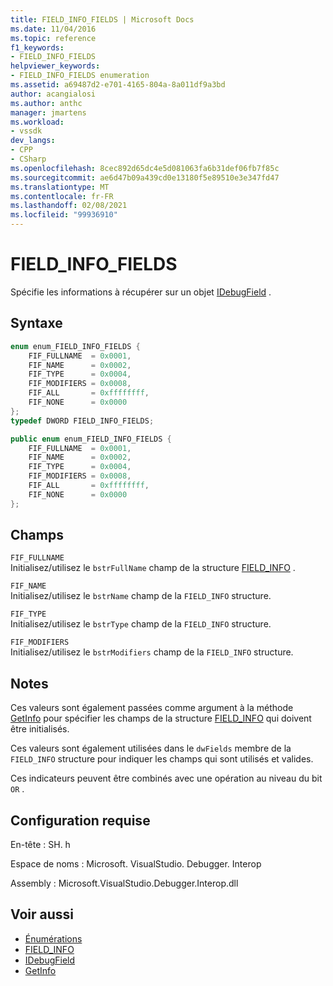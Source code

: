 ```yaml
---
title: FIELD_INFO_FIELDS | Microsoft Docs
ms.date: 11/04/2016
ms.topic: reference
f1_keywords:
- FIELD_INFO_FIELDS
helpviewer_keywords:
- FIELD_INFO_FIELDS enumeration
ms.assetid: a69487d2-e701-4165-804a-8a011df9a3bd
author: acangialosi
ms.author: anthc
manager: jmartens
ms.workload:
- vssdk
dev_langs:
- CPP
- CSharp
ms.openlocfilehash: 8cec892d65dc4e5d081063fa6b31def06fb7f85c
ms.sourcegitcommit: ae6d47b09a439cd0e13180f5e89510e3e347fd47
ms.translationtype: MT
ms.contentlocale: fr-FR
ms.lasthandoff: 02/08/2021
ms.locfileid: "99936910"
---
```

# <a name="field_info_fields"></a>FIELD_INFO_FIELDS
Spécifie les informations à récupérer sur un objet [IDebugField](../../../extensibility/debugger/reference/idebugfield.md) .

## <a name="syntax"></a>Syntaxe

```cpp
enum enum_FIELD_INFO_FIELDS { 
    FIF_FULLNAME  = 0x0001,
    FIF_NAME      = 0x0002,
    FIF_TYPE      = 0x0004,
    FIF_MODIFIERS = 0x0008,
    FIF_ALL       = 0xffffffff,
    FIF_NONE      = 0x0000
};
typedef DWORD FIELD_INFO_FIELDS;
```

```csharp
public enum enum_FIELD_INFO_FIELDS {
    FIF_FULLNAME  = 0x0001,
    FIF_NAME      = 0x0002,
    FIF_TYPE      = 0x0004,
    FIF_MODIFIERS = 0x0008,
    FIF_ALL       = 0xffffffff,
    FIF_NONE      = 0x0000
};
```

## <a name="fields"></a>Champs
`FIF_FULLNAME`\
Initialisez/utilisez le `bstrFullName` champ de la structure [FIELD_INFO](../../../extensibility/debugger/reference/field-info.md) .

`FIF_NAME`\
Initialisez/utilisez le `bstrName` champ de la `FIELD_INFO` structure.

`FIF_TYPE`\
Initialisez/utilisez le `bstrType` champ de la `FIELD_INFO` structure.

`FIF_MODIFIERS`\
Initialisez/utilisez le `bstrModifiers` champ de la `FIELD_INFO` structure.

## <a name="remarks"></a>Notes
Ces valeurs sont également passées comme argument à la méthode [GetInfo](../../../extensibility/debugger/reference/idebugfield-getinfo.md) pour spécifier les champs de la structure [FIELD_INFO](../../../extensibility/debugger/reference/field-info.md) qui doivent être initialisés.

Ces valeurs sont également utilisées dans le `dwFields` membre de la `FIELD_INFO` structure pour indiquer les champs qui sont utilisés et valides.

Ces indicateurs peuvent être combinés avec une opération au niveau du bit `OR` .

## <a name="requirements"></a>Configuration requise
En-tête : SH. h

Espace de noms : Microsoft. VisualStudio. Debugger. Interop

Assembly : Microsoft.VisualStudio.Debugger.Interop.dll

## <a name="see-also"></a>Voir aussi
- [Énumérations](../../../extensibility/debugger/reference/enumerations-visual-studio-debugging.md)
- [FIELD_INFO](../../../extensibility/debugger/reference/field-info.md)
- [IDebugField](../../../extensibility/debugger/reference/idebugfield.md)
- [GetInfo](../../../extensibility/debugger/reference/idebugfield-getinfo.md)
